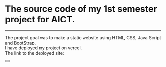 <h1>
  The source code of my 1st semester project for AICT.
</h1>

<hr>

<p>
  The project goal was to make a static website using HTML, CSS, Java Script and BootStrap.
  <br>
  I have deployed my project on vercel.
  <br>
  The link to the deployed site:
</p>

<button type="button" src="https://cookbook-aict-semproject.vercel.app/"></button>
